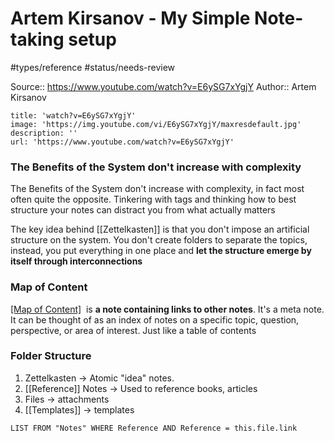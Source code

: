 # Artem Kirsanov - My Simple Note-taking setup 
#types/reference #status/needs-review 

Source:: https://www.youtube.com/watch?v=E6ySG7xYgjY
Author:: Artem Kirsanov

```embed
title: 'watch?v=E6ySG7xYgjY'
image: 'https://img.youtube.com/vi/E6ySG7xYgjY/maxresdefault.jpg'
description: ''
url: 'https://www.youtube.com/watch?v=E6ySG7xYgjY'
```

### The Benefits of the System don't increase with complexity

The Benefits of the System don't increase with complexity, in fact most often quite the opposite. Tinkering with tags and thinking how to best structure your notes can distract you from what actually matters

The key idea behind [[Zettelkasten]] is that you don't impose an artificial structure on the system. You don't create folders to separate the topics, instead, you put everything in one place and **let the structure emerge by itself through interconnections**

### Map of Content

[[Map of Content]](MoC)  is **a note containing links to other notes**. It's a meta note. It can be thought of as an index of notes on a specific topic, question, perspective, or area of interest. Just like a table of contents

### Folder Structure

1) Zettelkasten -> Atomic "idea" notes.
2) [[Reference]] Notes -> Used to reference books, articles
3) Files -> attachments
4) [[Templates]] -> templates
```dataview  
LIST FROM "Notes" WHERE Reference AND Reference = this.file.link
```